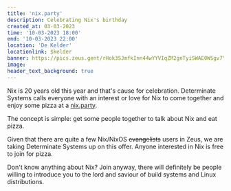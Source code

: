 ```yaml
---
title: 'nix.party'
description: Celebrating Nix's birthday
created_at: 03-03-2023
time: '10-03-2023 18:00'
end: '10-03-2023 22:00'
location: 'De Kelder'
locationlink: $kelder
banner: https://pics.zeus.gent/rHok3SJmfkInn44wYYVIqZM2gnTyiSWAE0WSgv7Y.png
image: 
header_text_background: true
---
```


Nix is 20 years old this year and that's cause for celebration. Determinate
Systems calls everyone with an interest or love for Nix to come together and
enjoy some pizza at a [nix.party](https://www.nix.party/).

The concept is simple: get some people together to talk about Nix and eat pizza.

Given that there are quite a few Nix/NixOS ~~evangelists~~ users in Zeus, we 
are taking Determinate Systems up on this offer. Anyone interested in Nix is 
free to join for pizza.

Don't know anything about Nix? Join anyway, there will definitely be people 
willing to introduce you to the lord and saviour of build systems and Linux 
distributions.

